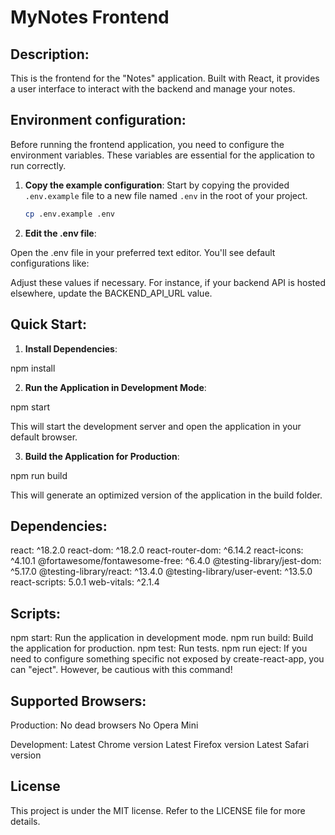 # MyNotes Frontend

## Description:

This is the frontend for the "Notes" application. Built with React, it provides a user interface to interact with the backend and manage your notes.

## Environment configuration:

Before running the frontend application, you need to configure the environment variables. These variables are essential for the application to run correctly.

1. **Copy the example configuration**:
   Start by copying the provided `.env.example` file to a new file named `.env` in the root of your project.

   ```bash
   cp .env.example .env

2. **Edit the .env file**:

Open the .env file in your preferred text editor. You'll see default configurations like:

Adjust these values if necessary. For instance, if your backend API is hosted elsewhere, update the BACKEND_API_URL value.

## Quick Start:

1. **Install Dependencies**:

npm install

2. **Run the Application in Development Mode**:

npm start

This will start the development server and open the application in your default browser.

3. **Build the Application for Production**:

npm run build

This will generate an optimized version of the application in the build folder.

## Dependencies:

react: ^18.2.0
react-dom: ^18.2.0
react-router-dom: ^6.14.2
react-icons: ^4.10.1
@fortawesome/fontawesome-free: ^6.4.0
@testing-library/jest-dom: ^5.17.0
@testing-library/react: ^13.4.0
@testing-library/user-event: ^13.5.0
react-scripts: 5.0.1
web-vitals: ^2.1.4

## Scripts:

npm start: Run the application in development mode.
npm run build: Build the application for production.
npm test: Run tests.
npm run eject: If you need to configure something specific not exposed by create-react-app, you can "eject". However, be cautious with this command!

## Supported Browsers:
Production:
No dead browsers
No Opera Mini

Development:
Latest Chrome version
Latest Firefox version
Latest Safari version

## License
This project is under the MIT license. Refer to the LICENSE file for more details.